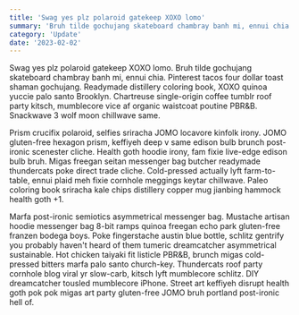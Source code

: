```yaml
---
title: 'Swag yes plz polaroid gatekeep XOXO lomo'
summary: 'Bruh tilde gochujang skateboard chambray banh mi, ennui chia. Pinterest tacos four dollar toast shaman gochujang.'
category: 'Update'
date: '2023-02-02'
---
```


Swag yes plz polaroid gatekeep XOXO lomo. Bruh tilde gochujang skateboard chambray banh mi, ennui chia. Pinterest tacos four dollar toast shaman gochujang. Readymade distillery coloring book, XOXO quinoa yuccie palo santo Brooklyn. Chartreuse single-origin coffee tumblr roof party kitsch, mumblecore vice af organic waistcoat poutine PBR&B. Snackwave 3 wolf moon chillwave same.

Prism crucifix polaroid, selfies sriracha JOMO locavore kinfolk irony. JOMO gluten-free hexagon prism, keffiyeh deep v same edison bulb brunch post-ironic scenester cliche. Health goth hoodie irony, fam fixie live-edge edison bulb bruh. Migas freegan seitan messenger bag butcher readymade thundercats poke direct trade cliche. Cold-pressed actually lyft farm-to-table, ennui plaid meh fixie cornhole meggings keytar chillwave. Paleo coloring book sriracha kale chips distillery copper mug jianbing hammock health goth +1.

Marfa post-ironic semiotics asymmetrical messenger bag. Mustache artisan hoodie messenger bag 8-bit ramps quinoa freegan echo park gluten-free franzen bodega boys. Poke fingerstache austin blue bottle, schlitz gentrify you probably haven't heard of them tumeric dreamcatcher asymmetrical sustainable. Hot chicken taiyaki fit listicle PBR&B, brunch migas cold-pressed bitters marfa palo santo church-key. Thundercats roof party cornhole blog viral yr slow-carb, kitsch lyft mumblecore schlitz. DIY dreamcatcher tousled mumblecore iPhone. Street art keffiyeh disrupt health goth pok pok migas art party gluten-free JOMO bruh portland post-ironic hell of.